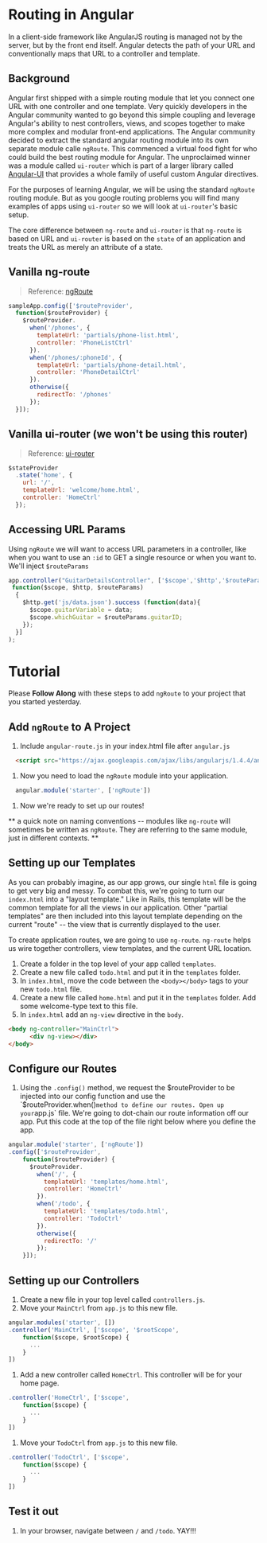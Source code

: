 # Routing in Angular

In a client-side framework like AngularJS routing is managed not by the server, but by the front end itself. Angular detects the path of your URL and conventionally maps that URL to a controller and template.

## Background

Angular first shipped with a simple routing module that let you connect one URL with one controller and one template. Very quickly developers in the Angular community wanted to go beyond this simple coupling and leverage Angular's ability to nest controllers, views, and scopes together to make more complex and modular front-end applications. The Angular community decided to extract the standard angular routing module into its own separate module calle `ngRoute`. This commenced a virtual food fight for who could build the best routing module for Angular. The unproclaimed winner was a module called `ui-router` which is part of a larger library called  [Angular-UI](https://angular-ui.github.io/) that provides a whole family of useful custom Angular directives.

For the purposes of learning Angular, we will be using the standard `ngRoute` routing module. But as you google routing problems you will find many examples of apps using `ui-router` so we will look at `ui-router`'s basic setup.

The core difference between `ng-route` and `ui-router` is that `ng-route` is based on URL and `ui-router` is based on the `state` of an application and treats the URL as merely an attribute of a state.

## Vanilla ng-route

> Reference: [ngRoute](https://docs.angularjs.org/api/ngRoute)

```js
sampleApp.config(['$routeProvider',
  function($routeProvider) {
    $routeProvider.
      when('/phones', {
        templateUrl: 'partials/phone-list.html',
        controller: 'PhoneListCtrl'
      }).
      when('/phones/:phoneId', {
        templateUrl: 'partials/phone-detail.html',
        controller: 'PhoneDetailCtrl'
      }).
      otherwise({
        redirectTo: '/phones'
      });
  }]);
```

## Vanilla ui-router (we won't be using this router)

> Reference: [ui-router](https://github.com/angular-ui/ui-router)

```js
$stateProvider
  .state('home', {
    url: '/',
    templateUrl: 'welcome/home.html',
    controller: 'HomeCtrl'
  });
```

## Accessing URL Params

Using `ngRoute` we will want to access URL parameters in a controller, like when you want to use an `:id` to GET a single resource or when you want to. We'll inject `$routeParams`

```js
app.controller("GuitarDetailsController", ['$scope','$http','$routeParams',
 function($scope, $http, $routeParams)
  {
    $http.get('js/data.json').success (function(data){
      $scope.guitarVariable = data;
      $scope.whichGuitar = $routeParams.guitarID;
    });
  }]
);
```

# Tutorial

Please **Follow Along** with these steps to add `ngRoute` to your project that you started yesterday.

## Add `ngRoute` to A Project

1. Include `angular-route.js` in your index.html file after `angular.js`
  ```html
    <script src="https://ajax.googleapis.com/ajax/libs/angularjs/1.4.4/angular-route.min.js"></script>
  ```
1. Now you need to load the `ngRoute` module into your application.
  ```js
    angular.module('starter', ['ngRoute'])
  ```
1. Now we're ready to set up our routes!

** a quick note on naming conventions -- modules like `ng-route` will sometimes be written as `ngRoute`. They are referring to the same module, just in different contexts. **


## Setting up our Templates
As you can probably imagine, as our app grows, our single `html` file is going to get very big and messy. To combat this, we're going to turn our `index.html` into a "layout template." Like in Rails, this template will be the common template for all the views in our application. Other "partial templates" are then included into this layout template depending on the current "route" -- the view that is currently displayed to the user.

To create application routes, we are going to use `ng-route`. `ng-route` helps us wire together controllers, view templates, and the current URL location.

1. Create a folder in the top level of your app called `templates`.
1. Create a new file called `todo.html` and put it in the `templates` folder.
1. In `index.html`, move the code between the `<body></body>` tags to your new `todo.html` file.
1. Create a new file called `home.html` and put it in the `templates` folder. Add some welcome-type text to this file.
1. In `index.html` add an `ng-view` directive in the `body`.
  ```html
  <body ng-controller="MainCtrl">
        <div ng-view></div>
  </body>
  ```

## Configure our Routes

1. Using the `.config()` method, we request the $routeProvider to be injected into our config function and use the `$routeProvider.when()` method to define our routes. Open up your `app.js` file. We're going to dot-chain our route information off our app. Put this code at the top of the file right below where you define the app.
  ```js
  angular.module('starter', ['ngRoute'])
  .config(['$routeProvider',
      function($routeProvider) {
        $routeProvider.
          when('/', {
            templateUrl: 'templates/home.html',
            controller: 'HomeCtrl'
          }).
          when('/todo', {
            templateUrl: 'templates/todo.html',
            controller: 'TodoCtrl'
          }).
          otherwise({
            redirectTo: '/'
          });
      }]);
  ```

## Setting up our Controllers

1. Create a new file in your top level called `controllers.js`.
1. Move your `MainCtrl` from `app.js` to this new file.
  ```js
  angular.modules('starter', [])
  .controller('MainCtrl', ['$scope', '$rootScope',
      function($scope, $rootScope) {
        ...
      }
  ])
  ```
1. Add a new controller called `HomeCtrl`. This controller will be for your home page.
  ```js
  .controller('HomeCtrl', ['$scope',
      function($scope) {
        ...
      }
  ])
  ```
1. Move your `TodoCtrl` from `app.js` to this new file.
  ```js
  .controller('TodoCtrl', ['$scope',
      function($scope) {
        ...
      }
  ])
  ```

## Test it out
1. In your browser, navigate between `/` and `/todo`. YAY!!!
